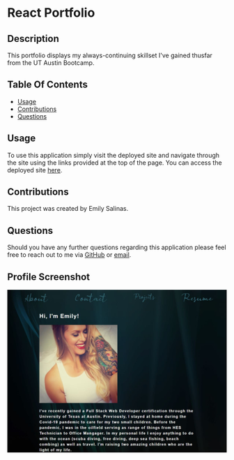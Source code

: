 # React Portfolio

## Description
This portfolio displays my always-continuing skillset I've gained thusfar from the UT Austin Bootcamp.

## Table Of Contents
* [Usage](#usage)
* [Contributions](#contributions)
* [Questions](#questions)

## Usage
To use this application simply visit the deployed site and navigate through the site using the links provided at the top of the page. You can access the deployed site [here](asdfasdf).

## Contributions
This project was created by Emily Salinas.

## Questions
Should you have any further questions regarding this application please feel free to reach out to me via [GitHub](https://github.com/Emilyrh1058) or [email](mailto:emilyrh1058@gmail.com).

## Profile Screenshot
![image](./src/assets/images/react-port-screenshot.JPG)
